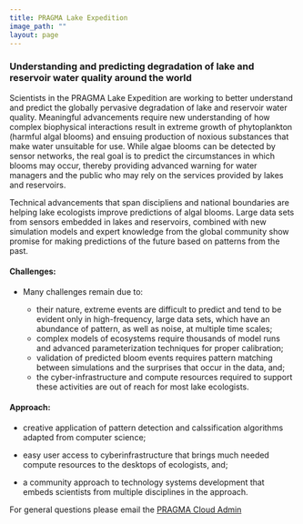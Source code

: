 ```yaml
---
title: PRAGMA Lake Expedition
image_path: ""
layout: page
---
```



### Understanding and predicting degradation of lake and reservoir water quality around the world

<p></p>

Scientists in the PRAGMA Lake Expedition are working to better understand and predict
the globally pervasive degradation of lake and reservoir water quality.  Meaningful
advancements require new understanding of how complex biophysical interactions result in extreme
growth of phytoplankton (harmful algal blooms) and ensuing production of noxious substances
that make water unsuitable for use.  While algae blooms can be detected by sensor networks,
the real goal is to predict the circumstances in which blooms may occur, thereby providing 
advanced warning for water managers and the public who may rely on the services provided
by lakes and reservoirs. 

Technical advancements that span discipliens and national boundaries are helping lake ecologists
improve predictions of algal blooms.  Large data sets from sensors embedded in lakes and 
reservoirs, combined with new simulation models and expert knowledge from the global community
show promise for making predictions of the future based on patterns from the past.


#### Challenges:

* Many challenges remain due to:

  * their nature, extreme events are difficult to predict and tend to be evident only in 
  high-frequency, large data sets, which have an abundance of pattern, as well as noise,
  at multiple time scales;
  * complex models of ecosystems require thousands of model runs and advanced parameterization
  techniques for proper calibration;
  * validation of predicted bloom events requires pattern matching between simulations and the 
  surprises that occur in the data, and;
  * the cyber-infrastructure and compute resources required to support these activities are out of 
  reach for most lake ecologists.
  
<p></p>

#### Approach:

* creative application of pattern detection and calssification algorithms adapted from computer science;

* easy user access to cyberinfrastructure that brings much needed compute resources to the desktops
of ecologists, and;

* a community approach to technology systems development that embeds scientists from multiple disciplines
in the approach.

For general questions please email the [PRAGMA Cloud Admin][1]

[1]: mailto:pragma-cloud-admin@googlegroups.com
